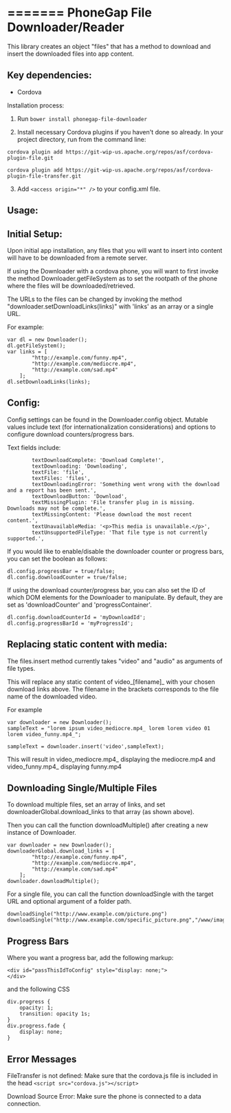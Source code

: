 =======
PhoneGap File Downloader/Reader
====================


This library creates an object "files" that has a method to download and insert the downloaded files into app content. 

Key dependencies:
-----------------
- Cordova 


Installation process:

1. Run
`bower install phonegap-file-downloader`

2. Install necessary Cordova plugins if you haven't done so already. In your project directory, run from the command line:
```
cordova plugin add https://git-wip-us.apache.org/repos/asf/cordova-plugin-file.git

cordova plugin add https://git-wip-us.apache.org/repos/asf/cordova-plugin-file-transfer.git
```

3. Add `<access origin="*" />` to your config.xml file.


Usage:
---------------

Initial Setup:
-------
Upon initial app installation, any files that you will want to insert into content will have to be downloaded from a remote server. 

If using the Downloader with a cordova phone, you will want to first invoke the method Downloader.getFileSystem as to set the rootpath of the phone where the files will be downloaded/retrieved.

The URLs to the files can be changed by invoking the method "downloader.setDownloadLinks(links)" with 'links' as an array or a single URL.

For example:
```
var dl = new Downloader();
dl.getFileSystem();
var links = [
		"http://example.com/funny.mp4",
		"http://example.com/mediocre.mp4",
		"http://example.com/sad.mp4"
	];
dl.setDownloadLinks(links);
```

Config:
-------

Config settings can be found in the Downloader.config object. Mutable values include text (for internationalization considerations) and options to configure download counters/progress bars.

Text fields include:
```
        textDownloadComplete: 'Download Complete!',
        textDownloading: 'Downloading',
        textFile: 'file',
        textFiles: 'files',
        textDownloadingError: 'Something went wrong with the download and a report has been sent.',
        textDownloadButton: 'Download',
        textMissingPlugin: 'File transfer plug in is missing. Downloads may not be complete.',
        textMissingContent: 'Please download the most recent content.',
        textUnavailableMedia: '<p>This media is unavailable.</p>',
        textUnsupportedFileType: 'That file type is not currently supported.',
```

If you would like to enable/disable the downloader counter or progress bars, you can set the boolean as follows:

```
dl.config.progressBar = true/false;
dl.config.downloadCounter = true/false;
```

If using the download counter/progress bar, you can also set the ID of which DOM elements for the Downloader to manipulate. By default, they are set as 'downloadCounter' and 'progressContainer'.

```
dl.config.downloadCounterId = 'myDownloadId';
dl.config.progressBarId = 'myProgressId';
```

Replacing static content with media:
-------
The files.insert method currently takes "video" and "audio" as arguments of file types. 

This will replace any static content of video_[filename]_ with your chosen download links above. The filename in the brackets corresponds to the file name of the downloaded video.

For example
```
var downloader = new Downloader();
sampleText = "lorem ipsum video_mediocre.mp4_ lorem lorem video 01 lorem video_funny.mp4_";

sampleText = downloader.insert('video',sampleText);
```
This will result in video_mediocre.mp4_ displaying the mediocre.mp4 and video_funny.mp4_ displaying funny.mp4

Downloading Single/Multiple Files
---------------------------------

To download multiple files, set an array of links, and set downloaderGlobal.download_links to that array (as shown above).

Then you can call the function downloadMultiple() after creating a new instance of Downloader.
```
var downloader = new Downloader();
downloaderGlobal.download_links = [
		"http://example.com/funny.mp4",
		"http://example.com/mediocre.mp4",
		"http://example.com/sad.mp4"
	];
downloader.downloadMultiple();
```

For a single file, you can call the function downloadSingle with the target URL and optional argument of a folder path.

```
downloadSingle("http://www.example.com/picture.png")
downloadSingle("http://www.example.com/specific_picture.png","/www/images");
```

Progress Bars
-------------
Where you want a progress bar, add the following markup:
```
<div id="passThisIdToConfig" style="display: none;">
</div>
```
and the following CSS
```
div.progress {
	opacity: 1;
	transition: opacity 1s;
}
div.progress.fade {
	display: none;
}
```

Error Messages
--------------

FileTransfer is not defined:
Make sure that the cordova.js file is included in the head
`<script src="cordova.js"></script>`


Download Source Error:
Make sure the phone is connected to a data connection.




